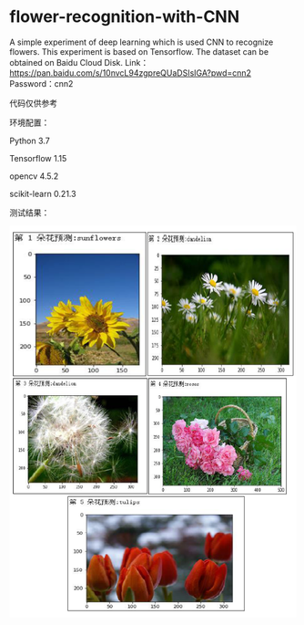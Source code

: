 # flower-recognition-with-CNN
A simple experiment of deep learning which is used CNN to recognize flowers. This experiment is based on Tensorflow. The dataset can be obtained on Baidu Cloud Disk. Link：https://pan.baidu.com/s/10nvcL94zgpreQUaDSIsIGA?pwd=cnn2 Password：cnn2 


代码仅供参考

环境配置：

Python 3.7

Tensorflow 1.15

opencv 4.5.2

scikit-learn 0.21.3

测试结果：

![link](test_result.png)
